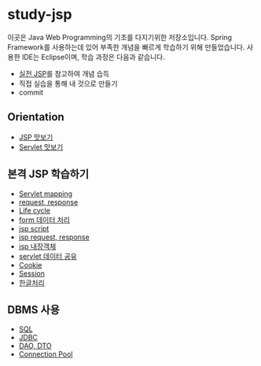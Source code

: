 # study-jsp

이곳은 Java Web Programming의 기초를 다지기위한 저장소입니다. Spring Framework를 사용하는데 있어 부족한 개념을 빠르게 학습하기 위해 만들었습니다. 사용한 IDE는 Eclipse이며, 학습 과정은 다음과 같습니다.

* [실전 JSP](https://www.inflearn.com/course/%EC%8B%A4%EC%A0%84-jsp_renew/dashboard)를 참고하여 개념 습득
* 직접 실습을 통해 내 것으로 만들기 
* commit

## Orientation

* [JSP 맛보기](/lec03Pjt001)
* [Servlet 맛보기](/lec04Pjt001)

## 본격 JSP 학습하기

* [Servlet mapping](/servletmappingtest)
* [request, response](/servletrequest)
* [Life cycle](/servletrequest)
* [form 데이터 처리](/lec08Pjt001)
* [jsp script](/lec09Pjt001)
* [jsp request, response](/lec10Pjt001)
* [jsp 내장객체](/lec11Pjt001)
* [servlet 데이터 공유](/lec12Pjt001)
* [Cookie](/lec13Pjt001)
* [Session](/lec14Pjt001)
* [한글처리](/lec15Pjt001)

## DBMS 사용

* [SQL](/sql)
* [JDBC](/lec18Pjt001)
* [DAO, DTO](/lec19Pjt001)
* [Connection Pool](/lec20Pjt001)
